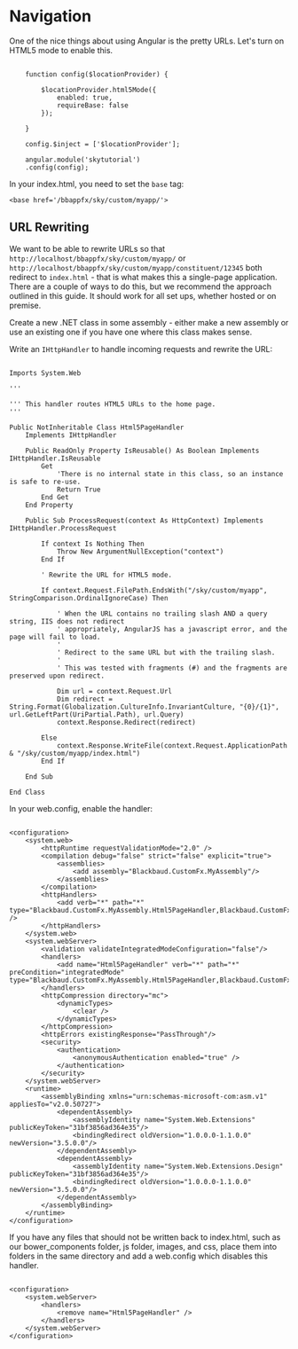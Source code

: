 # Navigation

One of the nice things about using Angular is the pretty URLs. Let's turn on HTML5 mode to enable this.

<pre><code>
    function config($locationProvider) {

        $locationProvider.html5Mode({
            enabled: true,
            requireBase: false
        });

    }

    config.$inject = ['$locationProvider'];

    angular.module('skytutorial')
    .config(config);
</code></pre>

In your index.html, you need to set the `base` tag:

`<base href='/bbappfx/sky/custom/myapp/'>`

## URL Rewriting

We want to be able to rewrite URLs so that `http://localhost/bbappfx/sky/custom/myapp/` or `http://localhost/bbappfx/sky/custom/myapp/constituent/12345` both redirect to `index.html` - that is what makes this a single-page application. There are a couple of ways to do this, but we recommend the approach outlined in this guide. It should work for all set ups, whether hosted or on premise.

Create a new .NET class in some assembly - either make a new assembly or use an existing one if you have one where this class makes sense.

Write an `IHttpHandler` to handle incoming requests and rewrite the URL:

<pre><code>
Imports System.Web

''' <summary>
''' This handler routes HTML5 URLs to the home page.
''' </summary>
Public NotInheritable Class Html5PageHandler
    Implements IHttpHandler

    Public ReadOnly Property IsReusable() As Boolean Implements IHttpHandler.IsReusable
        Get
            'There is no internal state in this class, so an instance is safe to re-use.
            Return True
        End Get
    End Property

    Public Sub ProcessRequest(context As HttpContext) Implements IHttpHandler.ProcessRequest

        If context Is Nothing Then
            Throw New ArgumentNullException("context")
        End If

        ' Rewrite the URL for HTML5 mode.

        If context.Request.FilePath.EndsWith("/sky/custom/myapp", StringComparison.OrdinalIgnoreCase) Then

            ' When the URL contains no trailing slash AND a query string, IIS does not redirect
            ' appropriately, AngularJS has a javascript error, and the page will fail to load.
            '
            ' Redirect to the same URL but with the trailing slash.
            '
            ' This was tested with fragments (#) and the fragments are preserved upon redirect.

            Dim url = context.Request.Url
            Dim redirect = String.Format(Globalization.CultureInfo.InvariantCulture, "{0}/{1}", url.GetLeftPart(UriPartial.Path), url.Query)
            context.Response.Redirect(redirect)

        Else
            context.Response.WriteFile(context.Request.ApplicationPath & "/sky/custom/myapp/index.html")
        End If

    End Sub

End Class
</code></pre>

In your web.config, enable the handler:

<pre><code>
&lt;configuration>
	&lt;system.web>
		&lt;httpRuntime requestValidationMode="2.0" />
		&lt;compilation debug="false" strict="false" explicit="true">
			&lt;assemblies>
				&lt;add assembly="Blackbaud.CustomFx.MyAssembly"/>
			&lt;/assemblies>
		&lt;/compilation>
		&lt;httpHandlers>
			&lt;add verb="*" path="*" type="Blackbaud.CustomFx.MyAssembly.Html5PageHandler,Blackbaud.CustomFx.MyAssembly" />
		&lt;/httpHandlers>
	&lt;/system.web>
	&lt;system.webServer>
		&lt;validation validateIntegratedModeConfiguration="false"/>
		&lt;handlers>
			&lt;add name="Html5PageHandler" verb="*" path="*" preCondition="integratedMode" type="Blackbaud.CustomFx.MyAssembly.Html5PageHandler,Blackbaud.CustomFx.MyAssembly"/>
		&lt;/handlers>
		&lt;httpCompression directory="mc">
			&lt;dynamicTypes>
				&lt;clear />
			&lt;/dynamicTypes>
		&lt;/httpCompression>
		&lt;httpErrors existingResponse="PassThrough"/>
		&lt;security>
			&lt;authentication>
				&lt;anonymousAuthentication enabled="true" />
			&lt;/authentication>
		&lt;/security>
	&lt;/system.webServer>
	&lt;runtime>
		&lt;assemblyBinding xmlns="urn:schemas-microsoft-com:asm.v1" appliesTo="v2.0.50727">
			&lt;dependentAssembly>
				&lt;assemblyIdentity name="System.Web.Extensions" publicKeyToken="31bf3856ad364e35"/>
				&lt;bindingRedirect oldVersion="1.0.0.0-1.1.0.0" newVersion="3.5.0.0"/>
			&lt;/dependentAssembly>
			&lt;dependentAssembly>
				&lt;assemblyIdentity name="System.Web.Extensions.Design" publicKeyToken="31bf3856ad364e35"/>
				&lt;bindingRedirect oldVersion="1.0.0.0-1.1.0.0" newVersion="3.5.0.0"/>
			&lt;/dependentAssembly>
		&lt;/assemblyBinding>
	&lt;/runtime>
&lt;/configuration>
</code></pre>

If you have any files that should not be written back to index.html, such as our bower_components folder, js folder, images, and css, place them into folders in the same directory and add a web.config which disables this handler.

<pre><code>
&lt;configuration>
	&lt;system.webServer>
		&lt;handlers>
			&lt;remove name="Html5PageHandler" />
		&lt;/handlers>
	&lt;/system.webServer>
&lt;/configuration>
</code></pre>